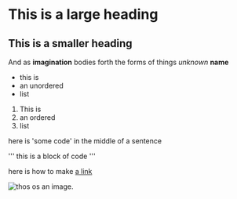 # This is a large heading

## This is a smaller heading

And as **imagination** bodies forth
the forms of things *unknown*
**name**

- this is 
- an unordered
- list

1. This is 
2. an ordered 
3. list

here is 'some code' in the middle of a sentence

'''
this is
a block
of code
'''

here is how to make [a link](https://www.wikipedia.org/)

![thos os an image.](github.com/yihui/xaringan/releases/download/v0.0.2/karl-moustache.jpg)

